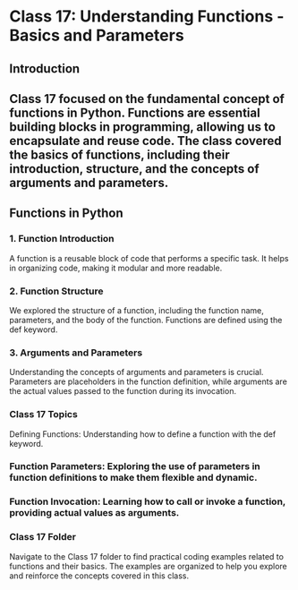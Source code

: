 # Class 17: Understanding Functions - Basics and Parameters
## Introduction
## Class 17 focused on the fundamental concept of functions in Python. Functions are essential building blocks in programming, allowing us to encapsulate and reuse code. The class covered the basics of functions, including their introduction, structure, and the concepts of arguments and parameters.

## Functions in Python
### 1. Function Introduction
A function is a reusable block of code that performs a specific task. It helps in organizing code, making it modular and more readable.

### 2. Function Structure
We explored the structure of a function, including the function name, parameters, and the body of the function. Functions are defined using the def keyword.

### 3. Arguments and Parameters
Understanding the concepts of arguments and parameters is crucial. Parameters are placeholders in the function definition, while arguments are the actual values passed to the function during its invocation.

### Class 17 Topics
Defining Functions: Understanding how to define a function with the def keyword.

### Function Parameters: Exploring the use of parameters in function definitions to make them flexible and dynamic.

### Function Invocation: Learning how to call or invoke a function, providing actual values as arguments.

### Class 17 Folder
Navigate to the Class 17 folder to find practical coding examples related to functions and their basics. The examples are organized to help you explore and reinforce the concepts covered in this class.
